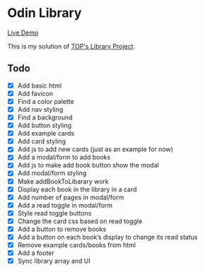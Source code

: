 # Odin Library

[Live Demo](https://devansh-baghel.github.io/odin-library/)

This is my solution of [TOP's Library Project](https://www.theodinproject.com/lessons/node-path-javascript-library).

## Todo
- [x] Add basic html
- [x] Add favicon
- [x] Find a color palette
- [x] Add nav styling
- [x] Find a background
- [x] Add button styling
- [x] Add example cards
- [x] Add card styling
- [x] Add js to add new cards (just as an example for now)
- [x] Add a modal/form to add books
- [x] Add js to make add book button show the modal
- [x] Add modal/form styling
- [x] Make addBookToLibarary work
- [x] Display each book in the library in a card
- [x] Add number of pages in modal/form
- [x] Add a read toggle in modal/form
- [x] Style read toggle buttons
- [x] Change the card css based on read toggle
- [x] Add a button to remove books
- [x] Add a button on each book’s display to change its read status
- [x] Remove example cards/books from html
- [x] Add a footer
- [x] Sync library array and UI
